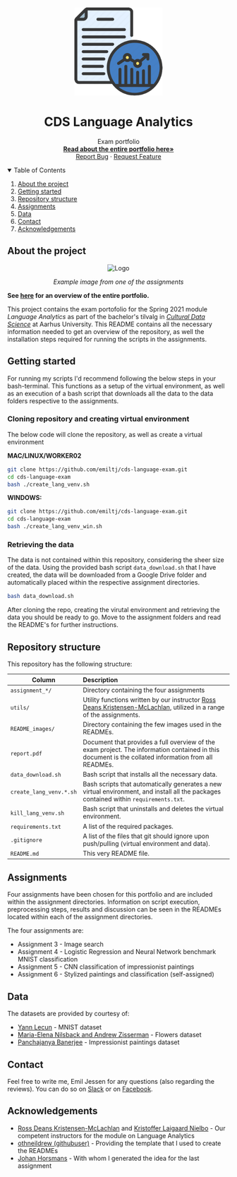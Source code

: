 
<!-- PROJECT LOGO -->
<br />
<p align="center">
  <a href="https://github.com/emiltj/cds-language-exam">
    <img src="README_images/lang_logo.png" alt="Logo" width="200" height="200">
  </a>
  <h1 align="center">CDS Language Analytics</h1>

  <p align="center">
    Exam portfolio
    <br />
    <a href="https://github.com/emiltj/cds-language-exam/blob/main/report.pdf"><strong>Read about the entire portfolio here»</strong></a>
    <br />
    <a href="https://github.com/emiltj/cds-language-exam/issues">Report Bug</a>
    ·
    <a href="https://github.com/emiltj/cds-language-exam/issues">Request Feature</a>
  </p>
</p>


<!-- TABLE OF CONTENTS -->
<details open="open">
  <summary>Table of Contents</summary>
  <ol>
    <li><a href="#about-the-project">About the project</a></li>
    <li><a href="#getting-started">Getting started</a></li>
    <li><a href="#repository-structure">Repository structure</a></li>
    <li><a href="#assignments">Assignments</a></li>
    <li><a href="#data">Data</a></li>
    <li><a href="#contact">Contact</a></li>
    <li><a href="#acknowledgements">Acknowledgements</a></li>
  </ol>
</details>


<!-- ABOUT THE PROJECT -->
## About the project

<p align="center"><img src="README_images/analysis_example.png" alt="Logo" width="375" height="295"></p>
<p align="center"><em>Example image from one of the assignments</em>
</p>

**See [here](https://github.com/emiltj/cds-language-exam/blob/main/report.pdf) for an overview of the entire portfolio.**

This project contains the exam portofolio for the Spring 2021 module _Language Analytics_ as part of the bachelor's tilvalg in [_Cultural Data Science_](https://bachelor.au.dk/en/supplementary-subject/culturaldatascience/) at Aarhus University.
This README contains all the necessary information needed to get an overview of the repository, as well the installation steps required for running the scripts in the assignments.


<!-- GETTING STARTED -->
## Getting started

For running my scripts I'd recommend following the below steps in your bash-terminal. This functions as a setup of the virtual environment, as well as an execution of a bash script that downloads all the data to the data folders respective to the assignments. 

### Cloning repository and creating virtual environment

The below code will clone the repository, as well as create a virtual environment

__MAC/LINUX/WORKER02__
```bash
git clone https://github.com/emiltj/cds-language-exam.git
cd cds-language-exam
bash ./create_lang_venv.sh
```
__WINDOWS:__
```bash
git clone https://github.com/emiltj/cds-language-exam.git
cd cds-language-exam
bash ./create_lang_venv_win.sh
```

### Retrieving the data

The data is not contained within this repository, considering the sheer size of the data. Using the provided bash script ```data_download.sh``` that I have created, the data will be downloaded from a Google Drive folder and automatically placed within the respective assignment directories. 

```bash
bash data_download.sh
```

After cloning the repo, creating the virutal environment and retrieving the data you should be ready to go. Move to the assignment folders and read the README's for further instructions.

<!-- REPOSITORY STRUCTURE -->
## Repository structure

This repository has the following structure:

| Column | Description|
|--------|:-----------|
```assignment_*/``` | Directory containing the four assignments
```utils/``` | Utility functions written by our instructor [Ross Deans Kristensen-McLachlan](https://pure.au.dk/portal/en/persons/ross-deans-kristensenmclachlan(29ad140e-0785-4e07-bdc1-8af12f15856c).html), utilized in a range of the assignments.
```README_images/``` | Directory containing the few images used in the READMEs.
```report.pdf``` | Document that provides a full overview of the exam project. The information contained in this document is the collated information from all READMEs.
```data_download.sh``` | Bash script that installs all the necessary data.
```create_lang_venv.*.sh``` | Bash scripts that automatically generates a new virtual environment, and install all the packages contained within ```requirements.txt```.
```kill_lang_venv.sh``` | Bash script that uninstalls and deletes the virtual environment.
```requirements.txt``` | A list of the required packages.
```.gitignore``` | A list of the files that git should ignore upon push/pulling (virtual environment and data).
```README.md``` | This very README file.

<!-- ASSIGNMENTS -->
## Assignments
Four assignments have been chosen for this portfolio and are included within the assignment directories. Information on script execution, preprocessing steps, results and discussion can be seen in the READMEs located within each of the assignment directories.

The four assignments are:
* Assignment 3 - Image search 
* Assignment 4 - Logistic Regression and Neural Network benchmark MNIST classification
* Assignment 5 - CNN classification of impressionist paintings
* Assignment 6 - Stylized paintings and classification (self-assigned)

<!-- DATA -->
## Data
The datasets are provided by courtesy of:
- [Yann Lecun](http://yann.lecun.com/exdb/mnist/) - MNIST dataset
- [Maria-Elena Nilsback and Andrew Zisserman](https://www.robots.ox.ac.uk/~vgg/data/flowers/17/) - Flowers dataset
- [Panchajanya Banerjee](https://www.kaggle.com/delayedkarma/impressionist-classifier-data) - Impressionist paintings dataset

<!-- CONTACT -->
## Contact

Feel free to write me, Emil Jessen for any questions (also regarding the reviews). 
You can do so on [Slack](https://app.slack.com/client/T01908QBS9X/D01A1LFRDE0) or on [Facebook](https://www.facebook.com/emil.t.jessen/).

<!-- ACKNOWLEDGEMENTS -->
## Acknowledgements
* [Ross Deans Kristensen-McLachlan](https://pure.au.dk/portal/en/persons/ross-deans-kristensenmclachlan(29ad140e-0785-4e07-bdc1-8af12f15856c).html) and [Kristoffer Laigaard Nielbo](https://pure.au.dk/portal/en/persons/kristoffer-laigaard-nielbo(aef8887c-d4e9-4270-9031-1a15553f5590).html) - Our competent instructors for the module on Language Analytics
* [othneildrew (githubuser)](https://github.com/othneildrew/Best-README-Template) - Providing the template that I used to create the READMEs
* [Johan Horsmans](https://github.com/JohanHorsmans) - With whom I generated the idea for the last assignment
